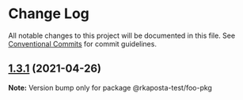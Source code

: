 # Change Log

All notable changes to this project will be documented in this file.
See [Conventional Commits](https://conventionalcommits.org) for commit guidelines.

## [1.3.1](https://github.com/rkaposta/monorepo-test/compare/@rkaposta-test/foo-pkg@1.3.0...@rkaposta-test/foo-pkg@1.3.1) (2021-04-26)

**Note:** Version bump only for package @rkaposta-test/foo-pkg
